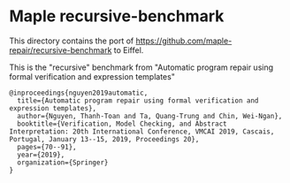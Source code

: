 # Maple recursive-benchmark
This directory contains the port of https://github.com/maple-repair/recursive-benchmark
to Eiffel.

This is the "recursive" benchmark from "Automatic program repair using formal verification and expression templates"
```
@inproceedings{nguyen2019automatic,
  title={Automatic program repair using formal verification and expression templates},
  author={Nguyen, Thanh-Toan and Ta, Quang-Trung and Chin, Wei-Ngan},
  booktitle={Verification, Model Checking, and Abstract Interpretation: 20th International Conference, VMCAI 2019, Cascais, Portugal, January 13--15, 2019, Proceedings 20},
  pages={70--91},
  year={2019},
  organization={Springer}
}
```
